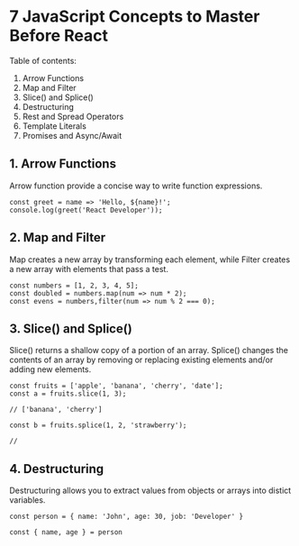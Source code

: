 # 7 JavaScript Concepts to Master Before React 

Table of contents:
1. Arrow Functions
2. Map and Filter
3. Slice() and Splice()
4. Destructuring
5. Rest and Spread Operators
6. Template Literals
7. Promises and Async/Await

## 1. Arrow Functions 

Arrow function provide a concise way to write function expressions. 

```
const greet = name => 'Hello, ${name}!';
console.log(greet('React Developer'));
```

## 2. Map and Filter 

Map creates a new array by transforming each element, while Filter creates a new array with elements that pass a test.

```
const numbers = [1, 2, 3, 4, 5];
const doubled = numbers.map(num => num * 2);
const evens = numbers,filter(num => num % 2 === 0);
```

## 3. Slice() and Splice()

Slice() returns a shallow copy of a portion of an array. Splice() changes the contents of an array by removing or replacing existing elements and/or adding new elements.

```
const fruits = ['apple', 'banana', 'cherry', 'date'];
const a = fruits.slice(1, 3);

// ['banana', 'cherry']

const b = fruits.splice(1, 2, 'strawberry');

//

```

## 4. Destructuring

Destructuring allows you to extract values from objects or arrays into distict variables.

```
const person = { name: 'John', age: 30, job: 'Developer' }

const { name, age } = person
```


